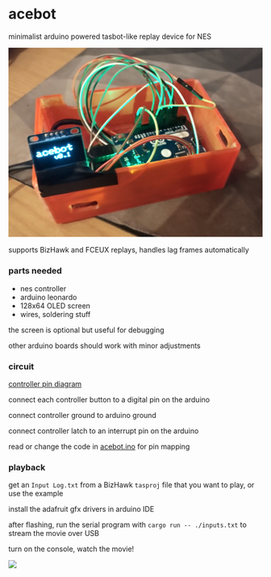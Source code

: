 # acebot

minimalist arduino powered tasbot-like replay device for NES

![](./acebot.png)

supports BizHawk and FCEUX replays, handles lag frames automatically

### parts needed

* nes controller
* arduino leonardo
* 128x64 OLED screen
* wires, soldering stuff

the screen is optional but useful for debugging

other arduino boards should work with minor adjustments

### circuit 

[controller pin diagram](https://content.instructables.com/FAS/BGIL/I4SCSNBA/FASBGILI4SCSNBA.jpg)

connect each controller button to a digital pin on the arduino

connect controller ground to arduino ground

connect controller latch to an interrupt pin on the arduino

read or change the code in [acebot.ino](./acebot.ino) for pin mapping

### playback

get an `Input Log.txt` from a BizHawk `tasproj` file that you want to play, or use the example

install the adafruit gfx drivers in arduino IDE 

after flashing, run the serial program with `cargo run -- ./inputs.txt` to stream the movie over USB

turn on the console, watch the movie!


![](./tasdemo.gif)
